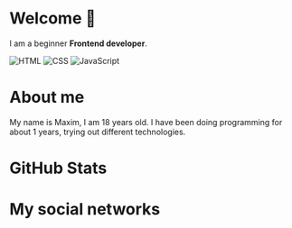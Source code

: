 # Welcome :wave:

I am a beginner **Frontend developer**.<br>

![HTML](https://img.shields.io/badge/-HTML-important?style=flat-square&logo=HTML) ![CSS](https://img.shields.io/badge/-CSS-blue?style=flat-square&logo=CSS) ![JavaScript](https://img.shields.io/badge/-JavaScript-yellow?style=flat-square&logo=JavaScript)



# About me

My name is Maxim, I am 18 years old. I have been doing programming for about 1 years, trying out different technologies.

# GitHub Stats

# My social networks
